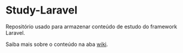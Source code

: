 # Study-Laravel
Repositório usado para armazenar conteúdo de estudo do framework Laravel.

Saiba mais sobre o conteúdo na aba [wiki](https://github.com/israelsilva282/Study-Laravel/wiki).
